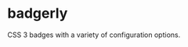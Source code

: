 # badgerly
CSS 3 badges with a variety of configuration options.

<link rel="stylesheet" type="text/css" href="https://raw.githubusercontent.com/stevenmhunt/badgerly/master/badgerly.css" />

<div class="badge medium"><div class="ribbon red"></div><div class="circle gold"><i class="fa fa-star"></i></div></div><div class="badge medium"><div class="ribbon orange"></div><div class="circle gold"><i class="fa fa-star"></i></div></div><div class="badge medium"><div class="ribbon yellow"></div><div class="circle gold"><i class="fa fa-star"></i></div></div><div class="badge medium"><div class="ribbon green"></div><div class="circle gold"><i class="fa fa-star"></i></div></div><div class="badge medium"><div class="ribbon blue"></div><div class="circle gold"><i class="fa fa-star"></i></div></div><div class="badge medium"><div class="ribbon purple"></div><div class="circle gold"><i class="fa fa-star"></i></div></div><div class="badge medium"><div class="ribbon pink"></div><div class="circle gold"><i class="fa fa-star"></i></div></div><div class="badge medium"><div class="ribbon black"></div><div class="circle gold"><i class="fa fa-star"></i></div></div><div class="badge medium"><div class="ribbon red-white-stripes"></div><div class="circle gold"><i class="fa fa-star"></i></div></div><div class="badge medium"><div class="ribbon red-white-blue"></div><div class="circle gold"><i class="fa fa-star"></i></div></div><div class="badge medium"><div class="ribbon blue-white-red"></div><div class="circle gold"><i class="fa fa-star"></i></div></div><div class="badge medium"><div class="ribbon red-white-green"></div><div class="circle gold"><i class="fa fa-star"></i></div></div><div class="badge medium"><div class="ribbon green-white-red"></div><div class="circle gold"><i class="fa fa-star"></i></div></div><div class="badge medium"><div class="ribbon red-white-red"></div><div class="circle gold"><i class="fa fa-star"></i></div></div><div class="badge medium"><div class="ribbon red-blue-white"></div><div class="circle gold"><i class="fa fa-star"></i></div></div><div class="badge medium"><div class="ribbon gold-red-black"></div><div class="circle gold"><i class="fa fa-star"></i></div></div><div class="badge medium"><div class="ribbon rainbow"></div><div class="circle gold"><i class="fa fa-star"></i></div></div><div class="badge medium"><div class="ribbon red"></div><div class="circle silver"><i class="fa fa-star"></i></div></div><div class="badge medium"><div class="ribbon orange"></div><div class="circle silver"><i class="fa fa-star"></i></div></div><div class="badge medium"><div class="ribbon yellow"></div><div class="circle silver"><i class="fa fa-star"></i></div></div><div class="badge medium"><div class="ribbon green"></div><div class="circle silver"><i class="fa fa-star"></i></div></div><div class="badge medium"><div class="ribbon blue"></div><div class="circle silver"><i class="fa fa-star"></i></div></div><div class="badge medium"><div class="ribbon purple"></div><div class="circle silver"><i class="fa fa-star"></i></div></div><div class="badge medium"><div class="ribbon pink"></div><div class="circle silver"><i class="fa fa-star"></i></div></div><div class="badge medium"><div class="ribbon black"></div><div class="circle silver"><i class="fa fa-star"></i></div></div><div class="badge medium"><div class="ribbon red-white-stripes"></div><div class="circle silver"><i class="fa fa-star"></i></div></div><div class="badge medium"><div class="ribbon red-white-blue"></div><div class="circle silver"><i class="fa fa-star"></i></div></div><div class="badge medium"><div class="ribbon blue-white-red"></div><div class="circle silver"><i class="fa fa-star"></i></div></div><div class="badge medium"><div class="ribbon red-white-green"></div><div class="circle silver"><i class="fa fa-star"></i></div></div><div class="badge medium"><div class="ribbon green-white-red"></div><div class="circle silver"><i class="fa fa-star"></i></div></div><div class="badge medium"><div class="ribbon red-white-red"></div><div class="circle silver"><i class="fa fa-star"></i></div></div><div class="badge medium"><div class="ribbon red-blue-white"></div><div class="circle silver"><i class="fa fa-star"></i></div></div><div class="badge medium"><div class="ribbon gold-red-black"></div><div class="circle silver"><i class="fa fa-star"></i></div></div><div class="badge medium"><div class="ribbon rainbow"></div><div class="circle silver"><i class="fa fa-star"></i></div></div><div class="badge medium"><div class="ribbon red"></div><div class="circle bronze"><i class="fa fa-star"></i></div></div><div class="badge medium"><div class="ribbon orange"></div><div class="circle bronze"><i class="fa fa-star"></i></div></div><div class="badge medium"><div class="ribbon yellow"></div><div class="circle bronze"><i class="fa fa-star"></i></div></div><div class="badge medium"><div class="ribbon green"></div><div class="circle bronze"><i class="fa fa-star"></i></div></div><div class="badge medium"><div class="ribbon blue"></div><div class="circle bronze"><i class="fa fa-star"></i></div></div><div class="badge medium"><div class="ribbon purple"></div><div class="circle bronze"><i class="fa fa-star"></i></div></div><div class="badge medium"><div class="ribbon pink"></div><div class="circle bronze"><i class="fa fa-star"></i></div></div><div class="badge medium"><div class="ribbon black"></div><div class="circle bronze"><i class="fa fa-star"></i></div></div><div class="badge medium"><div class="ribbon red-white-stripes"></div><div class="circle bronze"><i class="fa fa-star"></i></div></div><div class="badge medium"><div class="ribbon red-white-blue"></div><div class="circle bronze"><i class="fa fa-star"></i></div></div><div class="badge medium"><div class="ribbon blue-white-red"></div><div class="circle bronze"><i class="fa fa-star"></i></div></div><div class="badge medium"><div class="ribbon red-white-green"></div><div class="circle bronze"><i class="fa fa-star"></i></div></div><div class="badge medium"><div class="ribbon green-white-red"></div><div class="circle bronze"><i class="fa fa-star"></i></div></div><div class="badge medium"><div class="ribbon red-white-red"></div><div class="circle bronze"><i class="fa fa-star"></i></div></div><div class="badge medium"><div class="ribbon red-blue-white"></div><div class="circle bronze"><i class="fa fa-star"></i></div></div><div class="badge medium"><div class="ribbon gold-red-black"></div><div class="circle bronze"><i class="fa fa-star"></i></div></div><div class="badge medium"><div class="ribbon rainbow"></div><div class="circle bronze"><i class="fa fa-star"></i></div></div>